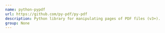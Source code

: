 ```yaml
---
name: python-pypdf
url: https://github.com/py-pdf/py-pdf
description: Python library for manipulating pages of PDF files (v3+).
group: None
---
```

